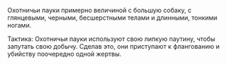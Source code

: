 Охотничьи пауки примерно величиной с большую собаку, с глянцевыми, черными, бесшерстными телами и длинными, тонкими ногами.

Тактика: Охотничьи пауки используют свою липкую паутину, чтобы запутать свою добычу. Сделав это, они приступают к флангованию и убийству поочередно одной жертвы.